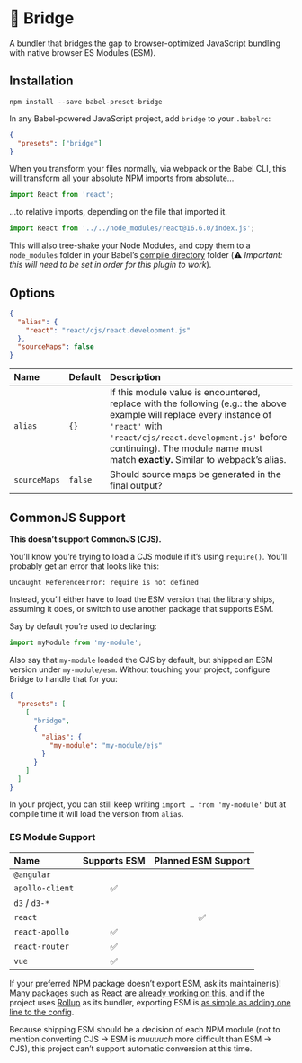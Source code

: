 # 🌉 Bridge

A bundler that bridges the gap to browser-optimized JavaScript bundling with
native browser ES Modules (ESM).

## Installation

```
npm install --save babel-preset-bridge
```

In any Babel-powered JavaScript project, add `bridge` to your `.babelrc`:

```json
{
  "presets": ["bridge"]
}
```

When you transform your files normally, via webpack or the Babel CLI, this will
transform all your absolute NPM imports from absolute…

```js
import React from 'react';
```

…to relative imports, depending on the file that imported it.

```js
import React from '../../node_modules/react@16.6.0/index.js';
```

This will also tree-shake your Node Modules, and copy them to a
`node_modules` folder in your Babel’s [compile
directory](https://babeljs.io/docs/en/babel-cli#compile-directories) folder
(⚠️ _Important: this will need to be set in order for this plugin to work_).

## Options

```json
{
  "alias": {
    "react": "react/cjs/react.development.js"
  },
  "sourceMaps": false
}
```

| Name         | Default | Description                                                                                                                                                                                                                                                       |
| :----------- | :------ | :---------------------------------------------------------------------------------------------------------------------------------------------------------------------------------------------------------------------------------------------------------------- |
| `alias`      | `{}`    | If this module value is encountered, replace with the following (e.g.: the above example will replace every instance of `'react'` with `'react/cjs/react.development.js'` before continuing). The module name must match **exactly.** Similar to webpack’s alias. |
| `sourceMaps` | `false` | Should source maps be generated in the final output?                                                                                                                                                                                                              |

## CommonJS Support

**This doesn’t support CommonJS (CJS).**

You’ll know you’re trying to load a CJS module if it’s using `require()`. You’ll
probably get an error that looks like this:

```
Uncaught ReferenceError: require is not defined
```

Instead, you’ll either have to load the ESM version that the library ships,
assuming it does, or switch to use another package that supports ESM.

Say by default you’re used to declaring:

```js
import myModule from 'my-module';
```

Also say that `my-module` loaded the CJS by default, but shipped an ESM
version under `my-module/esm`. Without touching your project, configure
Bridge to handle that for you:

```json
{
  "presets": [
    [
      "bridge",
      {
        "alias": {
          "my-module": "my-module/ejs"
        }
      }
    ]
  ]
}
```

In your project, you can still keep writing `import … from 'my-module'` but
at compile time it will load the version from `alias`.

### ES Module Support

| Name            | Supports ESM | Planned ESM Support |
| :-------------- | :----------: | :-----------------: |
| `@angular`      |              |                     |
| `apollo-client` |      ✅      |                     |
| `d3` / `d3-*`   |              |                     |
| `react`         |              |         ✅          |
| `react-apollo`  |      ✅      |                     |
| `react-router`  |      ✅      |                     |
| `vue`           |      ✅      |                     |

If your preferred NPM package doesn’t export ESM, ask its maintainer(s)! Many
packages such as React are [already working on
this](https://github.com/facebook/react/issues/13272), and if the project
uses [Rollup](https://rollupjs.org) as its bundler, exporting ESM is [as
simple as adding one line to the
config](https://rollupjs.org/guide/en#output-format-f-format).

Because shipping ESM should be a decision of each NPM module (not to mention
converting CJS → ESM is _muuuuch_ more difficult than ESM → CJS), this
project can’t support automatic conversion at this time.
